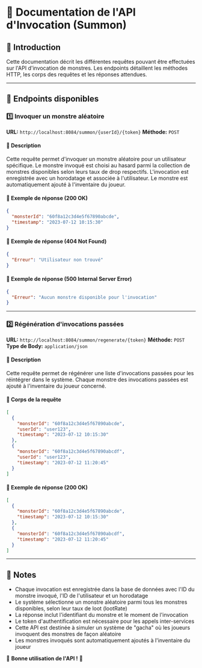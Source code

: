 # 📌 Documentation de l'API d'Invocation (Summon)

## 📢 Introduction

Cette documentation décrit les différentes requêtes pouvant être effectuées sur l'API d'invocation de monstres. Les
endpoints détaillent les méthodes HTTP, les corps des requêtes et les réponses attendues.

---

## 🚀 Endpoints disponibles

### 1️⃣ Invoquer un monstre aléatoire

**URL:** `http://localhost:8084/summon/{userId}/{token}`
**Méthode:** `POST`

#### 🔹 Description

Cette requête permet d'invoquer un monstre aléatoire pour un utilisateur spécifique. Le monstre invoqué est choisi au
hasard parmi la collection de monstres disponibles selon leurs taux de drop respectifs. L'invocation est enregistrée
avec un horodatage et associée à l'utilisateur. Le monstre est automatiquement ajouté à l'inventaire du joueur.

#### 🔹 Exemple de réponse (200 OK)

```json
{
  "monsterId": "60f8a12c3d4e5f67890abcde",
  "timestamp": "2023-07-12 10:15:30"
}
```

#### 🔹 Exemple de réponse (404 Not Found)

```json
{
  "Erreur": "Utilisateur non trouvé"
}
```

#### 🔹 Exemple de réponse (500 Internal Server Error)

```json
{
  "Erreur": "Aucun monstre disponible pour l'invocation"
}
```

---

### 2️⃣ Régénération d'invocations passées

**URL:** `http://localhost:8084/summon/regenerate/{token}`
**Méthode:** `POST`
**Type de Body:** `application/json`

#### 🔹 Description

Cette requête permet de régénérer une liste d'invocations passées pour les réintégrer dans le système. Chaque monstre
des invocations passées est ajouté à l'inventaire du joueur concerné.

#### 🔹 Corps de la requête

```json
[
  {
    "monsterId": "60f8a12c3d4e5f67890abcde",
    "userId": "user123",
    "timestamp": "2023-07-12 10:15:30"
  },
  {
    "monsterId": "60f8a12c3d4e5f67890abcdf",
    "userId": "user123",
    "timestamp": "2023-07-12 11:20:45"
  }
]
```

#### 🔹 Exemple de réponse (200 OK)

```json
[
  {
    "monsterId": "60f8a12c3d4e5f67890abcde",
    "timestamp": "2023-07-12 10:15:30"
  },
  {
    "monsterId": "60f8a12c3d4e5f67890abcdf",
    "timestamp": "2023-07-12 11:20:45"
  }
]
```

---

## 📌 Notes

- Chaque invocation est enregistrée dans la base de données avec l'ID du monstre invoqué, l'ID de l'utilisateur et un
  horodatage
- Le système sélectionne un monstre aléatoire parmi tous les monstres disponibles, selon leur taux de loot (lootRate)
- La réponse inclut l'identifiant du monstre et le moment de l'invocation
- Le token d'authentification est nécessaire pour les appels inter-services
- Cette API est destinée à simuler un système de "gacha" où les joueurs invoquent des monstres de façon aléatoire
- Les monstres invoqués sont automatiquement ajoutés à l'inventaire du joueur

🚀 **Bonne utilisation de l'API !** 🎯
